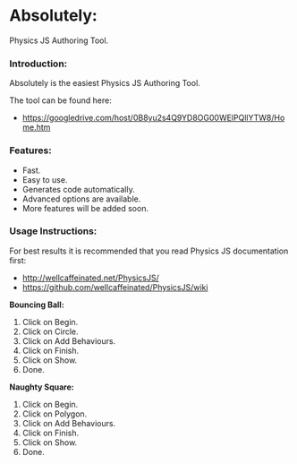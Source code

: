 Absolutely:
==========

Physics JS Authoring Tool.

### Introduction:
Absolutely is the easiest Physics JS Authoring Tool.

The tool can be found here:
* https://googledrive.com/host/0B8yu2s4Q9YD8OG00WElPQllYTW8/Home.htm

### Features:
* Fast.
* Easy to use.
* Generates code automatically.
* Advanced options are available.
* More features will be added soon.

### Usage Instructions:
For best results it is recommended that you read Physics JS documentation first:

* http://wellcaffeinated.net/PhysicsJS/
* https://github.com/wellcaffeinated/PhysicsJS/wiki


**Bouncing Ball:**

1. Click on Begin.
2. Click on Circle.
3. Click on Add Behaviours.
4. Click on Finish.
5. Click on Show.
6. Done.

**Naughty Square:**

1. Click on Begin.
2. Click on Polygon.
3. Click on Add Behaviours.
4. Click on Finish.
5. Click on Show.
6. Done.
